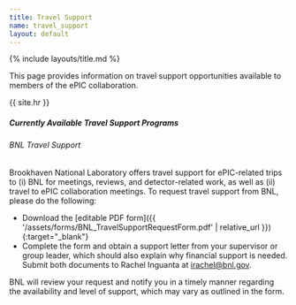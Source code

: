```yaml
---
title: Travel Support
name: travel_support
layout: default
---
```


{% include layouts/title.md %}

This page provides information on travel support opportunities available to members of the ePIC collaboration.

{{ site.hr }}

##### Currently Available Travel Support Programs

###### BNL Travel Support ######
Brookhaven National Laboratory offers travel support for ePIC-related trips
to (i) BNL for meetings, reviews, and detector-related work, as well as (ii) travel to ePIC collaboration meetings.
To request travel support from BNL, please do the following:
* Download the [editable PDF form]({{ '/assets/forms/BNL_TravelSupportRequestForm.pdf' | relative_url }}){:target="_blank"}
* Complete the form and obtain a support letter from your supervisor or group leader, which should also explain
why financial support is needed. Submit both documents to Rachel Inguanta at <irachel@bnl.gov>.

BNL will review
your request and notify you in a timely manner regarding the availability and level of support, which may vary
as outlined in the form. 
